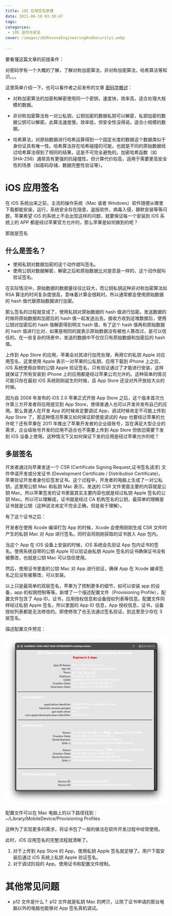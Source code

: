 ```yaml
---
title: iOS 应用签名原理
date: 2021-06-18 03:30:47
tags:
categories:
 - iOS 逆向与安全
cover: /images/iOSReveseEngineeringAndSecurity1.webp

---
```


要看懂这篇文章的前提条件：

对密码学有一个大概的了解，了解对称加密算法，非对称加密算法，哈希算法等知识。。。

这里简单介绍一下，也可以看作者之前发布的文章 [密码学概述](https://masterking.github.io/2021/06/10/%E5%AF%86%E7%A0%81%E5%AD%A6%E6%A6%82%E8%BF%B0/)：

- 对称加密算法的加密和解密使用同一个密钥，速度快，效率高，适合处理大规模的数据。

- 非对称加密算法有一对公私钥，公钥加密的数据私钥可以解密，私钥加密的数据公钥可以解密。此算法速度慢，效率低，但安全性没得说，适合小规模的数据。

- 哈希算法，对原始数据进行哈希运算得到一个固定长度的数据这个数据类似于身份证具有唯一性。哈希算法存在哈希碰撞的可能，也就是不同的原始数据经过哈希算法得到了相同的结果，这是不可完全避免的。加密哈希函数（如 SHA-256）通常具有更强的抗碰撞性，但计算代价较高，适用于需要更高安全性的场景（如密码存储、数据完整性验证等）。

# iOS 应用签名

在 iOS 系统出来之前，主流的操作系统（Mac 或者 Windows）软件随便从哪里下载都能安装，运行，系统安全存在隐患，盗版软件，病毒入侵，静默安装等等问题，苹果希望 iOS 的系统上不会出现这样的问题，就要保证每一个安装到 iOS 系统上的 APP 都是经过苹果官方允许的，那么苹果是如何做到的呢？

那就是签名

## 什么是签名？

- 使用私钥对数据加密的这个动作就叫签名。
- 使用公钥对数据解密，解密之后和原始数据比对是否是一样的，这个动作就叫验证签名。

在实际情况中，原始数据的数据量往往比较大，而公钥私钥这种非对称加密算法如 RSA 算法的时间复杂度很高，意味着计算会很耗时。所以通常都会使用原始数据的 hash 值代替原始数据进行加密。

那么签名的过程就变成了，使用私钥对原始数据的 hash 值进行加密。发送数据的时候将原始数据和加密后的 hash 值一起发送出去。接收方收到这堆数据后，使用公钥对加密后的 hash 值解密得到明文 hash 值，有了这个 hash 值再和原始数据的 hash 值进行比对，如果是相同的就表示原始数据没有被他人篡改过，是可以信任的。在一些复杂的场景中，发送的数据中不仅仅只有原始数据和加密后的 hash 值。

上传到 App Store 的应用，苹果会对其进行加壳处理，再用它的私钥 Apple 对应用签名，这里使用 Apple 表示一对苹果的公私钥，应用下载到 iPhone 上之后，iOS 系统使用自带的公钥 Apple 验证签名，只有验证通过了才能进行安装，这样就保证了所有安装到 iPhone 上的应用都是经过苹果公司允许的。这种简单的情况可能只存在最初 iOS 系统刚刚诞生的时候，且 App Store 还没对外开放给大众的时候。

因为自 2008 年发布的 iOS 2.0 苹果正式开放 App Store 之后，这个版本首次允许第三方开发者将应用提交到 App Store，使得普通人也可以开发并发布自己的应用。那么普通人在开发 App 的时候肯定要调试 App，调试时候肯定不可能上传到 App Store 了，那这种情况苹果又如何保证即使是调试的 App 也要经过苹果的允许呢？还有苹果在 2011 年推出了苹果开发者的企业级账号，旨在满足大型企业的需求，企业级账号开发的应用不适合也不需要上传到 App Store 但依旧需要下发到 iOS 设备上使用。这种情况下又如何保证下发的应用是经过苹果允许的呢？

## 多层签名

开发者通过向苹果发送一个 CSR (Certificate Signing Request,证书签名请求) 文件申请开发或分发证书 (Development Certificate / Distribution Certificate)，苹果验证开发者身份后签发证书。这个过程中，开发者的电脑上生成了一对公私钥，这里用公钥 Mac 和私钥 Mac 表示。发送的 CSR 文件里面主要的内容就是公钥 Mac。所以苹果签发的证书里面其实主要内容也就是经过私钥 Apple 签名的公钥 Mac。所以可以理解成，证书就是经过 CA 机构签名的公钥，最简单的理解是证书就是公钥（这种说法肯定不完全正确，但是易于理解）。

有了这个证书之后：

开发者在使用 Xcode 编译打包 App 的时候，Xcode 会使用刚刚生成 CSR 文件时产生的私钥 Mac 对 App 进行签名。同时会将刚刚获取的证书放入 App 包内。

当这个 App 在 iOS 设备上安装的时候，iOS 系统会先验证 App 包内证书的签名。使用系统自带的公钥 Apple 可以验证由私钥 Apple 签名的证书确保证书没有被篡改，也就是公钥 Mac 可以信任使用。

然后，使用证书里面的公钥 Mac 对 App 进行验证，确保 App 在 Xcode 编译签名之后没有被篡改，可以安装。

以上只是最简单的双层签名，苹果为了控制更多的细节，如可以安装 app 的设备，app 的权限控制等等。新增了一个描述配置文件（Provisioning Profile），配置文件包含了 App ID，证书，应用授权信息和设备授权列表等信息。配置文件同样经过私钥 Apple 签名，所以里面的 App ID 信息，App 授权信息，证书，设备授权列表都是无法修改的。即使修改了也无法通过签名验证。到这里至少存在 3 层签名。

描述配置文件预览：

![](iOS-应用签名原理/Xnip2024-11-03_14-14-45.jpg)

配置文件可以在 Mac 电脑上的以下路径找到： ~/Library/MobileDevice/Provisioning Profiles

这种为了实现更多的需求，将证书包了一层的做法在软件开发过程中经常使用。

此时，iOS 应用签名的完整流程就清晰了。

1. 对于上传到 App Store 的 App，使用私钥 Apple 签名就足够了。用户下载安装后通过 iOS 系统上私钥 Apple 验证签名。
2. 对于调试阶段的 App。使用证书和配置文件控制。

# 其他常见问题

* p12 文件是什么？
	p12 文件就是私钥 Mac 的拷贝，让除了证书申请的那台电脑以外的电脑也能够对 App 签名真机调试。



